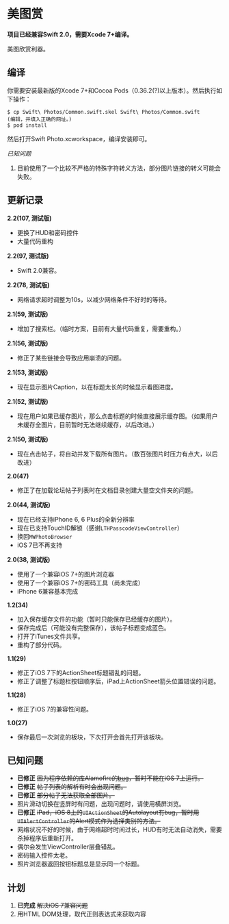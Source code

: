 美图赏
=====

**项目已经兼容Swift 2.0，需要Xcode 7+编译。**

美图欣赏利器。

编译
----

你需要安装最新版的Xcode 7+和Cocoa Pods（0.36.2(?)以上版本）。然后执行如下操作：

```
$ cp Swift\ Photos/Common.swift.skel Swift\ Photos/Common.swift
(编辑，并填入正确的网址。)
$ pod install
```

然后打开Swift Photo.xcworkspace，编译安装即可。

*已知问题*

1. 目前使用了一个比较不严格的特殊字符转义方法，部分图片链接的转义可能会失败。

更新记录
-------

**2.2(107, 测试版)**

- 更换了HUD和密码控件
- 大量代码重构

**2.2(97, 测试版)**

- Swift 2.0兼容。

**2.2(78, 测试版)**

- 网络请求超时调整为10s，以减少网络条件不好时的等待。

**2.1(59, 测试版)**

- 增加了搜索栏。（临时方案，目前有大量代码重复，需要重构。）

**2.1(56, 测试版)**

- 修正了某些链接会导致应用崩溃的问题。

**2.1(53, 测试版)**

- 现在显示图片Caption，以在标题太长的时候显示看图进度。

**2.1(52, 测试版)**

- 现在用户如果已缓存图片，那么点击标题的时候直接展示缓存图。（如果用户未缓存全图片，目前暂时无法继续缓存，以后改进。）

**2.1(50, 测试版)**

- 现在点击帖子，将自动并发下载所有图片。（数百张图片时压力有点大，以后改进）

**2.0(47)**

- 修正了在加载论坛帖子列表时在文档目录创建大量空文件夹的问题。

**2.0(44, 测试版)**

- 现在已经支持iPhone 6, 6 Plus的全新分辨率
- 现在已支持TouchID解锁（感谢`LTHPasscodeViewController`）
- 换回`MWPhotoBrowser`
- iOS 7已不再支持

**2.0(38, 测试版)**

- 使用了一个兼容iOS 7+的图片浏览器
- 使用了一个兼容iOS 7+的密码工具（尚未完成）
- iPhone 6兼容基本完成

**1.2(34)**

- 加入保存缓存文件的功能（暂时只能保存已经缓存的图片）。
- 保存完成后（可能没有完整保存），该帖子标题变成蓝色。
- 打开了iTunes文件共享。
- 重构了部分代码。

**1.1(29)**

- 修正了iOS 7下的ActionSheet标题错乱的问题。
- 修正了调整了标题栏按钮顺序后，iPad上ActionSheet箭头位置错误的问题。

**1.1(28)**

- 修正了iOS 7的兼容性问题。

**1.0(27)**

- 保存最后一次浏览的板块，下次打开会首先打开该板块。

已知问题
--------

- **已修正** <del>因为程序依赖的库Alamofire的[bug](https://github.com/Alamofire/Alamofire/issues/17)，暂时不能在iOS 7上运行。</del>
- **已修正** <del>帖子列表的解析有时会出现问题。</del>
- **已修正** <del>部分帖子无法获取全部图片。</del>
- 照片滑动切换在竖屏时有问题，出现问题时，请使用横屏浏览。
- **已修正** <del>iPad，iOS 8上的`UIActionSheet`的Autolayout有bug，暂时用`UIAlertController`的Alert模式作为选择类别的方法。</del>
- 网络状况不好的时候，由于网络超时时间过长，HUD有时无法自动消失，需要杀掉程序后重新打开。
- 偶尔会发生ViewController层叠错乱。
- 密码输入控件太老。
- 照片浏览器返回按钮标题总是显示同一个标题。

计划
----

1. **已完成** <del>解决iOS 7兼容问题</del>
2. 用HTML DOM处理，取代正则表达式来获取内容

